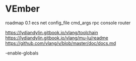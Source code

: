 # VEmber
 
roadmap
 0.1
    ecs
    net
    config_file
    cmd_args
    rpc
    console
    router




https://lydiandylin.gitbook.io/vlang/toolchain
https://lydiandylin.gitbook.io/vlang/mu-lu/readme
https://github.com/vlang/v/blob/master/doc/docs.md

-enable-globals